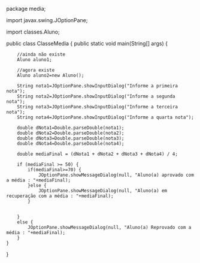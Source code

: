 package media;

import javax.swing.JOptionPane;

import classes.Aluno;

public class ClasseMedia {
	public static void main(String[] args) {
		
		//ainda não existe
		Aluno aluno1;
		
		//agora existe
		Aluno aluno2=new Aluno();
		
		String nota1=JOptionPane.showInputDialog("Informe a primeira nota");
		String nota2=JOptionPane.showInputDialog("Informe a segunda nota");
		String nota3=JOptionPane.showInputDialog("Informe a terceira nota");
		String nota4=JOptionPane.showInputDialog("Informe a quarta nota");
		
		double dNota1=Double.parseDouble(nota1);
		double dNota2=Double.parseDouble(nota2);
		double dNota3=Double.parseDouble(nota3);
		double dNota4=Double.parseDouble(nota4);
		
		double mediaFinal = (dNota1 + dNota2 + dNota3 + dNota4) / 4;
		
		if (mediaFinal >= 50) {
			if(mediaFinal>=70) {
				JOptionPane.showMessageDialog(null, "Aluno(a) aprovado com a média : "+mediaFinal);
			}else {
				JOptionPane.showMessageDialog(null, "Aluno(a) em recuperação com a média : "+mediaFinal);
			}
			
			
		}
		else {
			JOptionPane.showMessageDialog(null, "Aluno(a) Reprovado com a média : "+mediaFinal);
		}
	}
}
